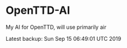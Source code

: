 # OpenTTD-AI
My AI for OpenTTD, will use primarily air

Latest backup: Sun Sep 15 06:49:01 UTC 2019
